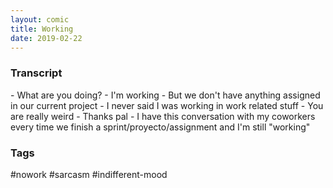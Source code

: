 ```yaml
---
layout: comic
title: Working
date: 2019-02-22
---
```


<h3>Transcript</h3>
<p>
    - What are you doing?
    - I'm working
    - But we don't have anything assigned in our current project
    - I never said I was working in work related stuff
    - You are really weird
    - Thanks pal
    - I have this conversation with my coworkers every time we finish a sprint/proyecto/assignment and I'm still "working"
</p>

<h3>Tags</h3>
<p>#nowork #sarcasm #indifferent-mood</p>
